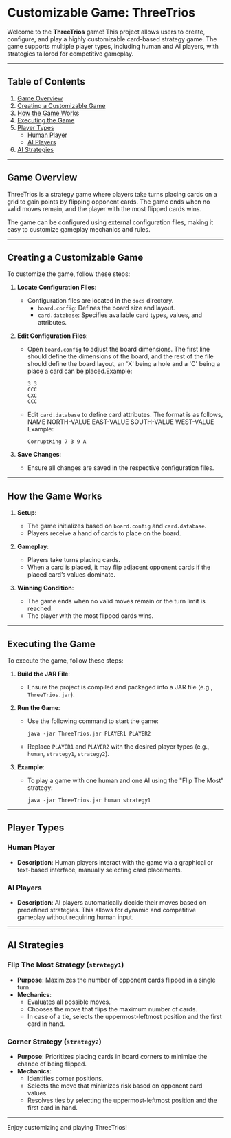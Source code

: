 # Customizable Game: ThreeTrios

Welcome to the **ThreeTrios** game! This project allows users to create, configure, and play a highly customizable card-based strategy game. The game supports multiple player types, including human and AI players, with strategies tailored for competitive gameplay.

---

## Table of Contents
1. [Game Overview](#game-overview)
2. [Creating a Customizable Game](#creating-a-customizable-game)
3. [How the Game Works](#how-the-game-works)
4. [Executing the Game](#executing-the-game)
5. [Player Types](#player-types)
   - [Human Player](#human-player)
   - [AI Players](#ai-players)
6. [AI Strategies](#ai-strategies)

---

## Game Overview
ThreeTrios is a strategy game where players take turns placing cards on a grid to gain points by flipping opponent cards. The game ends when no valid moves remain, and the player with the most flipped cards wins.

The game can be configured using external configuration files, making it easy to customize gameplay mechanics and rules.

---

## Creating a Customizable Game
To customize the game, follow these steps:

1. **Locate Configuration Files**:
   - Configuration files are located in the `docs` directory.
     - `board.config`: Defines the board size and layout.
     - `card.database`: Specifies available card types, values, and attributes.

2. **Edit Configuration Files**:
   - Open `board.config` to adjust the board dimensions. The first line should define the dimensions of the board, and the rest of the file should define the board layout, an 'X' being a hole and a 'C' being a place a card can be placed.Example:
     ```
     3 3
     CCC
     CXC
     CCC
     ```
   - Edit `card.database` to define card attributes. The format is as follows, NAME NORTH-VALUE EAST-VALUE SOUTH-VALUE WEST-VALUE Example:
     ```
     CorruptKing 7 3 9 A
     ```

3. **Save Changes**:
   - Ensure all changes are saved in the respective configuration files.
---

## How the Game Works
1. **Setup**:
   - The game initializes based on `board.config` and `card.database`.
   - Players receive a hand of cards to place on the board.

2. **Gameplay**:
   - Players take turns placing cards.
   - When a card is placed, it may flip adjacent opponent cards if the placed card’s values dominate.

3. **Winning Condition**:
   - The game ends when no valid moves remain or the turn limit is reached.
   - The player with the most flipped cards wins.

---

## Executing the Game
To execute the game, follow these steps:

1. **Build the JAR File**:
   - Ensure the project is compiled and packaged into a JAR file (e.g., `ThreeTrios.jar`).

2. **Run the Game**:
   - Use the following command to start the game:
     ```
     java -jar ThreeTrios.jar PLAYER1 PLAYER2
     ```
   - Replace `PLAYER1` and `PLAYER2` with the desired player types (e.g., `human`, `strategy1`, `strategy2`).

3. **Example**:
   - To play a game with one human and one AI using the "Flip The Most" strategy:
     ```
     java -jar ThreeTrios.jar human strategy1
     ```

---

## Player Types

### Human Player
- **Description**: Human players interact with the game via a graphical or text-based interface, manually selecting card placements.

### AI Players
- **Description**: AI players automatically decide their moves based on predefined strategies. This allows for dynamic and competitive gameplay without requiring human input.

---

## AI Strategies

### Flip The Most Strategy (`strategy1`)
- **Purpose**: Maximizes the number of opponent cards flipped in a single turn.
- **Mechanics**:
  - Evaluates all possible moves.
  - Chooses the move that flips the maximum number of cards.
  - In case of a tie, selects the uppermost-leftmost position and the first card in hand.

### Corner Strategy (`strategy2`)
- **Purpose**: Prioritizes placing cards in board corners to minimize the chance of being flipped.
- **Mechanics**:
  - Identifies corner positions.
  - Selects the move that minimizes risk based on opponent card values.
  - Resolves ties by selecting the uppermost-leftmost position and the first card in hand.

---

Enjoy customizing and playing ThreeTrios!

